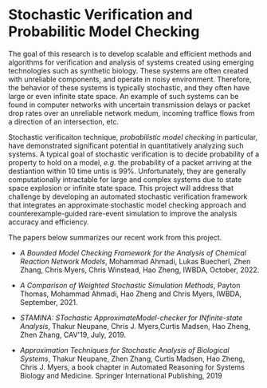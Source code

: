 # Stochastic Verification and Probabilitic Model Checking

The goal of this research is to develop scalable and efficient methods and algorithms for verification and analysis of systems created using emerging technologies such as synthetic biology.  These systems are often created with unreliable components, and operate in noisy environment. Therefore, the behavior of these systems is typically stochastic, and they often have large or even infinite state space. An example of such systems can be found in computer networks with uncertain transmission delays or packet drop rates over an unreliable network medum, incoming traffice flows from a direction of an intersection, etc.

Stochastic verificaiton technique, *probabilistic model checking* in particular, have demonstrated significant potential in quantitatively analyzing such systems.  A typical goal of stochastic verification is to decide probability of a property to hold on a model, *e.g.* the probability of a packet arriving at the destiantion within 10 time untis is 99%. Unfortunately, they are generally computationally intractable for large and complex systems due to state space explosion or infinite state space. This project will address that challenge by developing an automated stochastic verification framework that integrates an approximate stochastic model checking approach and counterexample-guided rare-event simulation to improve the analysis accuracy and efficiency.

The papers below summarizes our recent work from this project.

* *A Bounded Model Checking Framework for the Analysis of Chemical Reaction Network Models*, Mohammad Ahmadi, Lukas Buecherl, Zhen Zhang, Chris Myers, Chris Winstead, Hao Zheng, IWBDA, October, 2022.
* *A Comparison of Weighted Stochastic Simulation Methods*, Payton Thomas, Mohammad Ahmadi, Hao Zheng and Chris Myers, IWBDA, September, 2021.
* *STAMINA: STochastic ApproximateModel-checker for INfinite-state Analysis*, Thakur Neupane, Chris J. Myers,Curtis Madsen, Hao Zheng, Zhen Zhang, CAV'19, July, 2019.

* *Approximation Techniques for Stochastic Analysis of Biological Systems*, Thakur Neupane, Zhen Zhang, Curtis Madsen, Hao Zheng, Chris J. Myers, a book chapter in Automated Reasoning for Systems Biology and Medicine. Springer International Publishing, 2019
